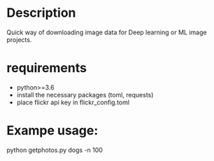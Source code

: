 # Description
Quick way of downloading image data for Deep learning or ML image projects.

# requirements
- python>=3.6
- install the necessary packages (toml, requests)
- place flickr api key in flickr_config.toml

# Exampe usage:

python getphotos.py dogs -n 100

